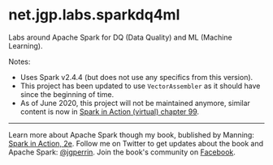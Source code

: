 # net.jgp.labs.sparkdq4ml

Labs around Apache Spark for DQ (Data Quality) and ML (Machine Learning).

Notes:
 * Uses Spark v2.4.4 (but does not use any specifics from this version).
 * This project has been updated to use `VectorAssembler` as it should have since the beginning of time.
 * As of June 2020, this project will not be maintained anymore, similar content is now in [Spark in Action (virtual) chapter 99](https://github.com/jgperrin/net.jgp.books.spark.ch99).
 
 ---

Learn more about Apache Spark though my book, bublished by Manning: [Spark in Action, 2e](http://jgp.net/sia). Follow me on Twitter to get updates about the book and Apache Spark: [@jgperrin](https://twitter.com/jgperrin). Join the book's community on [Facebook](https://facebook.com/sparkinaction/).
